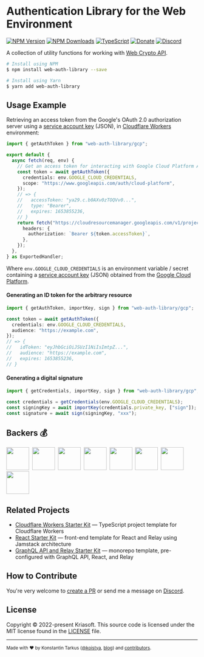# Authentication Library for the Web Environment

[![NPM Version](https://img.shields.io/npm/v/web-auth-library?style=flat-square)](https://www.npmjs.com/package/web-auth-library)
[![NPM Downloads](https://img.shields.io/npm/dm/web-auth-library?style=flat-square)](https://www.npmjs.com/package/web-auth-library)
[![TypeScript](https://img.shields.io/badge/%3C%2F%3E-TypeScript-%230074c1.svg?style=flat-square)](http://www.typescriptlang.org/)
[![Donate](https://img.shields.io/badge/dynamic/json?color=%23ff424d&label=Patreon&style=flat-square&query=data.attributes.patron_count&suffix=%20patrons&url=https%3A%2F%2Fwww.patreon.com%2Fapi%2Fcampaigns%2F233228)](http://patreon.com/koistya)
[![Discord](https://img.shields.io/discord/643523529131950086?label=Chat&style=flat-square)](https://discord.gg/bSsv7XM)

A collection of utility functions for working with [Web Crypto API](https://developer.mozilla.org/docs/Web/API/Web_Crypto_API).

```bash
# Install using NPM
$ npm install web-auth-library --save

# Install using Yarn
$ yarn add web-auth-library
```

## Usage Example

Retrieving an access token from the Google's OAuth 2.0 authorization server using
a [service account key](https://cloud.google.com/iam/docs/creating-managing-service-account-keys)
(JSON), in [Cloudflare Workers](https://workers.cloudflare.com/) environment:

```ts
import { getAuthToken } from "web-auth-library/gcp";

export default {
  async fetch(req, env) {
    // Get an access token for interacting with Google Cloud Platform APIs.
    const token = await getAuthToken({
      credentials: env.GOOGLE_CLOUD_CREDENTIALS,
      scope: "https://www.googleapis.com/auth/cloud-platform",
    });
    // => {
    //   accessToken: "ya29.c.b0AXv0zTOQVv0...",
    //   type: "Bearer",
    //   expires: 1653855236,
    // }
    return fetch("https://cloudresourcemanager.googleapis.com/v1/projects", {
      headers: {
        authorization: `Bearer ${token.accessToken}`,
      },
    });
  },
} as ExportedHandler;
```

Where `env.GOOGLE_CLOUD_CREDENTIALS` is an environment variable / secret
containing a [service account key](https://cloud.google.com/iam/docs/creating-managing-service-account-keys)
(JSON) obtained from the [Google Cloud Platform](https://cloud.google.com/).

#### Generating an ID token for the arbitrary resource

```ts
import { getAuthToken, importKey, sign } from "web-auth-library/gcp";

const token = await getAuthToken({
  credentials: env.GOOGLE_CLOUD_CREDENTIALS,
  audience: "https://example.com",
});
// => {
//   idToken: "eyJhbGciOiJSUzI1NiIsImtpZ...",
//   audience: "https://example.com",
//   expires: 1653855236,
// }
```

#### Generating a digital signature

```ts
import { getCredentials, importKey, sign } from "web-auth-library/gcp";

const credentials = getCredentials(env.GOOGLE_CLOUD_CREDENTIALS);
const signingKey = await importKey(credentials.private_key, ["sign"]);
const signature = await sign(signingKey, "xxx");
```

## Backers 💰

<a href="https://reactstarter.com/b/1"><img src="https://reactstarter.com/b/1.png" height="60" /></a>&nbsp;&nbsp;<a href="https://reactstarter.com/b/2"><img src="https://reactstarter.com/b/2.png" height="60" /></a>&nbsp;&nbsp;<a href="https://reactstarter.com/b/3"><img src="https://reactstarter.com/b/3.png" height="60" /></a>&nbsp;&nbsp;<a href="https://reactstarter.com/b/4"><img src="https://reactstarter.com/b/4.png" height="60" /></a>&nbsp;&nbsp;<a href="https://reactstarter.com/b/5"><img src="https://reactstarter.com/b/5.png" height="60" /></a>&nbsp;&nbsp;<a href="https://reactstarter.com/b/6"><img src="https://reactstarter.com/b/6.png" height="60" /></a>&nbsp;&nbsp;<a href="https://reactstarter.com/b/7"><img src="https://reactstarter.com/b/7.png" height="60" /></a>&nbsp;&nbsp;<a href="https://reactstarter.com/b/8"><img src="https://reactstarter.com/b/8.png" height="60" /></a>

## Related Projects

- [Cloudflare Workers Starter Kit](https://github.com/kriasoft/cloudflare-starter-kit) — TypeScript project template for Cloudflare Workers
- [React Starter Kit](https://github.com/kriasoft/react-starter-kit) — front-end template for React and Relay using Jamstack architecture
- [GraphQL API and Relay Starter Kit](https://github.com/kriasoft/graphql-starter) — monorepo template, pre-configured with GraphQL API, React, and Relay

## How to Contribute

You're very welcome to [create a PR](https://docs.github.com/en/pull-requests/collaborating-with-pull-requests/proposing-changes-to-your-work-with-pull-requests/creating-a-pull-request)
or send me a message on [Discord](https://discord.gg/bSsv7XM).

## License

Copyright © 2022-present Kriasoft. This source code is licensed under the MIT license found in the
[LICENSE](https://github.com/kriasoft/web-auth-library/blob/main/LICENSE) file.

---

<sup>Made with ♥ by Konstantin Tarkus ([@koistya](https://twitter.com/koistya), [blog](https://medium.com/@koistya))
and [contributors](https://github.com/kriasoft/web-auth-library/graphs/contributors).</sup>

